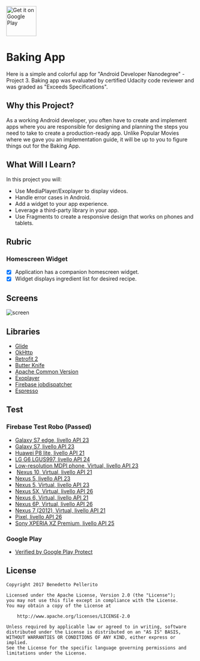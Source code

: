 
<a style="margin-bottom: 0;" 
	href='https://play.google.com/store/apps/details?id=it.instantapps.bakingapp'>
	<img alt='Get it on Google Play' 
	src='https://play.google.com/intl/en_us/badges/images/generic/en_badge_web_generic.png' height="80px"/>
</a>


# Baking App

Here is a simple and colorful app for "Android Developer Nanodegree" -Project 3.
Baking app was evaluated by certified Udacity code reviewer and was graded as "Exceeds Specifications".

## Why this Project?
As a working Android developer, you often have to create and implement apps where you are responsible for designing and planning the steps you need to take to create a production-ready app. Unlike Popular Movies where we gave you an implementation guide, it will be up to you to figure things out for the Baking App.

## What Will I Learn?
In this project you will:
* Use MediaPlayer/Exoplayer to display videos.
* Handle error cases in Android.
* Add a widget to your app experience.
* Leverage a third-party library in your app.
* Use Fragments to create a responsive design that works on phones and tablets.

## Rubric
<!--
### General App Usage
- [x] App should display recipes from provided network resource.
- [x] App should allow navigation between individual recipes and recipe steps.
- [x] App uses RecyclerView and can handle recipe steps that include videos or images.
- [x] App conforms to common standards found in the Android Nanodegree General Project Guidelines.
-->
<!--
### Components and Libraries
- [x] Application uses Master Detail Flow to display recipe steps and navigation between them.
- [x] Application uses Exoplayer to display videos.
- [x] Application properly initializes and releases video assets when appropriate.
- [x] Application should properly retrieve media assets from the provided network links. It should properly handle network requests.
- [x] Application makes use of Espresso to test aspects of the UI.
- [x] Application sensibly utilizes a third-party library to enhance the app's features. That could be helper library to interface with Content Providers if you choose to store the recipes, a UI binding library to avoid writing findViewById a bunch of times, or something similar.
-->
### Homescreen Widget
- [x] Application has a companion homescreen widget.
- [x] Widget displays ingredient list for desired recipe.

## Screens

![screen](https://user-images.githubusercontent.com/18085976/32411293-8fe77754-c1ad-11e7-860f-2062db16e73a.png)


## Libraries

* [Glide](https://github.com/bumptech/glide)
* [OkHttp](https://github.com/square/okhttp)
* [Retrofit 2](https://square.github.io/retrofit/)
* [Butter Knife](https://jakewharton.github.io/butterknife/)
* [Apache Common Version](http://commons.apache.org/)
* [Exoplayer](https://github.com/google/ExoPlayer/)
* [Firebase jobdispatcher ](https://github.com/firebase/firebase-jobdispatcher-android/)
* [Espresso](https://developer.android.com/training/testing/espresso/index.html)

## Test 

### Firebase Test Robo (Passed)

* [Galaxy S7 edge, livello API 23](https://storage.googleapis.com/test-lab-7mbff5754t2f0-nqu2bv2ntmrs8/web-build_2017-11-01T17%3A23%3A29.734Z_b1aq/hero2lte-23-en_US-portrait/video.mp4)
* [Galaxy S7, livello API 23](https://storage.googleapis.com/test-lab-7mbff5754t2f0-nqu2bv2ntmrs8/web-build_2017-11-02T17%3A33%3A53.559Z_7q6i/herolte-23-en_US-landscape/video.mp4)
* [Huawei P8 lite, livello API 21](https://storage.googleapis.com/test-lab-7mbff5754t2f0-nqu2bv2ntmrs8/web-build_2017-11-01T17%3A23%3A29.734Z_b1aq/hwALE-H-21-en_US-portrait/video.mp4)
* [LG G6 LGUS997, livello API 24](https://storage.googleapis.com/test-lab-7mbff5754t2f0-nqu2bv2ntmrs8/web-build_2017-11-01T17%3A23%3A29.734Z_b1aq/lucye-24-en_US-portrait/video.mp4)
* [Low-resolution MDPI phone, Virtual, livello API 23](https://storage.googleapis.com/test-lab-7mbff5754t2f0-nqu2bv2ntmrs8/web-build_2017-11-02T17%3A01%3A44.994Z_jowi/NexusLowRes-23-en_US-landscape/video.mp4)
*  [Nexus 10, Virtual, livello API 21](https://storage.googleapis.com/test-lab-7mbff5754t2f0-nqu2bv2ntmrs8/web-build_2017-11-02T17%3A19%3A03.091Z_28lo/Nexus10-21-en_US-portrait/video.mp4)
* [Nexus 5, livello API 23](https://storage.googleapis.com/test-lab-7mbff5754t2f0-nqu2bv2ntmrs8/web-build_2017-11-03T14%3A00%3A20.010Z_5j5y/hammerhead-23-en_US-portrait/video.mp4)
* [Nexus 5, Virtual, livello API 23](https://storage.googleapis.com/test-lab-7mbff5754t2f0-nqu2bv2ntmrs8/web-build_2017-11-02T17%3A19%3A03.091Z_28lo/hammerhead-23-en_US-portrait/video.mp4)
* [Nexus 5X, Virtual, livello API 26](https://storage.googleapis.com/test-lab-7mbff5754t2f0-nqu2bv2ntmrs8/web-build_2017-11-02T17%3A19%3A03.091Z_28lo/Nexus5X-26-en_US-portrait/video.mp4)
* [Nexus 6, Virtual, livello API 21](https://storage.googleapis.com/test-lab-7mbff5754t2f0-nqu2bv2ntmrs8/web-build_2017-11-02T17%3A01%3A44.994Z_jowi/Nexus6-21-en_US-landscape/video.mp4)
* [Nexus 6P, Virtual, livello API 26](https://storage.googleapis.com/test-lab-7mbff5754t2f0-nqu2bv2ntmrs8/web-build_2017-11-02T17%3A19%3A03.091Z_28lo/Nexus6P-26-en_US-portrait/video.mp4)
* [Nexus 7 (2012), Virtual, livello API 21](https://storage.googleapis.com/test-lab-7mbff5754t2f0-nqu2bv2ntmrs8/web-build_2017-11-02T17%3A19%3A03.091Z_28lo/Nexus7-21-en_US-portrait/video.mp4)
* [Pixel, livello API 26](https://storage.googleapis.com/test-lab-7mbff5754t2f0-nqu2bv2ntmrs8/web-build_2017-11-01T17%3A23%3A29.734Z_b1aq/sailfish-26-en_US-portrait/video.mp4)
* [Sony XPERIA XZ Premium, livello API 25](https://storage.googleapis.com/test-lab-7mbff5754t2f0-nqu2bv2ntmrs8/web-build_2017-11-05T02%3A42%3A20.784Z_irew/G8142-25-en_US-portrait/video.mp4)


### Google Play 
* [Verified by Google Play Protect](https://www.android.com/play-protect/)

## License

    Copyright 2017 Benedetto Pellerito

    Licensed under the Apache License, Version 2.0 (the "License");
    you may not use this file except in compliance with the License.
    You may obtain a copy of the License at

        http://www.apache.org/licenses/LICENSE-2.0

    Unless required by applicable law or agreed to in writing, software
    distributed under the License is distributed on an "AS IS" BASIS,
    WITHOUT WARRANTIES OR CONDITIONS OF ANY KIND, either express or implied.
    See the License for the specific language governing permissions and
    limitations under the License.

